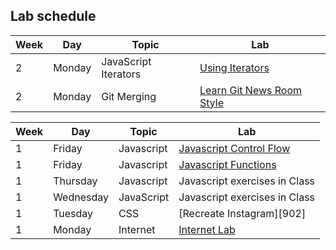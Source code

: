 ## Lab schedule

| Week  | Day | Topic  | Lab
| ----- | ----| ------ | ----
| 2     | Monday | JavaScript Iterators | [Using Iterators](https://github.com/WDI-SEA/js-callbacks-iterators)
| 2     | Monday | Git Merging | [Learn Git News Room Style](https://github.com/ga-students/learn-git-newsroom-style)


| Week   | Day       | Topic      | Lab                                                             |
| ------ | ------    | -----      | --------                                                             |
|   1    | Friday    | Javascript | [Javascript Control Flow][1004] |
|   1    | Friday    | Javascript | [Javascript Functions][1007] |
|   1    | Thursday | Javascript| Javascript exercises in Class                                        |
|   1    | Wednesday | JavaScript | Javascript exercises in Class                                       |
|   1    | Tuesday   | CSS        | [Recreate Instagram][902]                                            |
|   1    | Monday    | Internet   | [Internet Lab][1000]                                                 |

<!--  links to labs -->

[1000]: 03-internet/internet-lab.md
[1004]: https://github.com/davified/js-control-flow
[1007]: https://github.com/davified/js-functions
